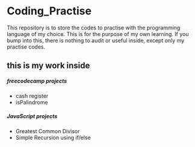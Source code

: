 # Coding_Practise
This repository is to store the codes to practise with the programming language of my choice.
This is for the purpose of my own learning.
If you bump into this, there is nothing to audit or useful inside, except only my practise codes.

## this is my work inside

##### freecodecamp projects

* cash register
* isPalindrome

##### JavaScript projects

* Greatest Common Divisor
* Simple Recursion using if/else
